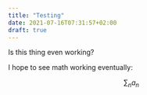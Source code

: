 ```yaml
---
title: "Testing"
date: 2021-07-16T07:31:57+02:00
draft: true
---
```


Is this thing even working?

I hope to see math working eventually:

$$\sum_n a_n$$

